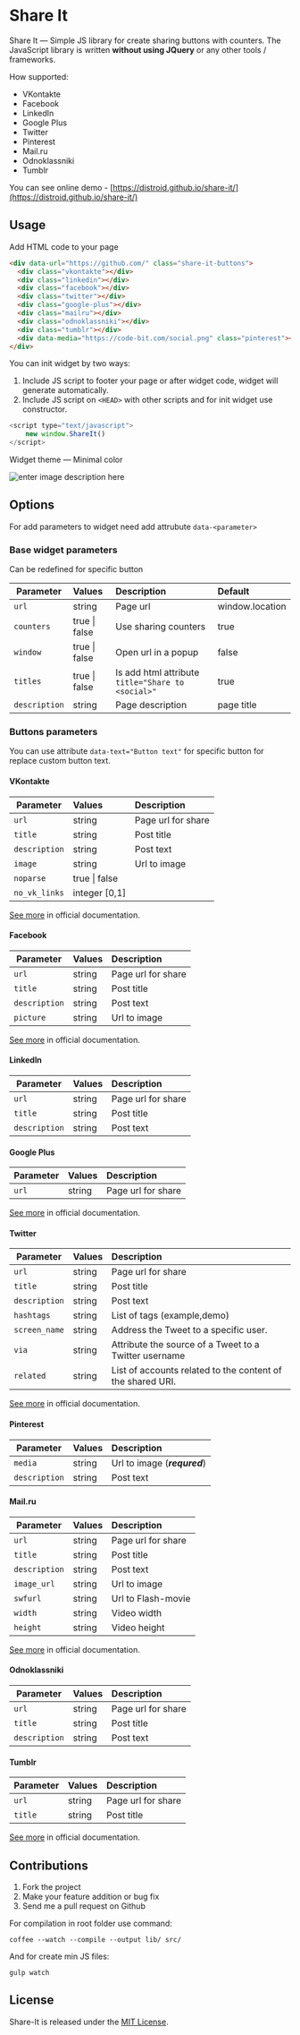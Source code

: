 # Share It

Share It — Simple JS library for create sharing buttons with counters. The JavaScript library is written **without using JQuery** or any other tools / frameworks.

How supported:

 - VKontakte
 - Facebook
 - LinkedIn
 - Google Plus
 - Twitter
 - Pinterest
 - Mail.ru
 - Odnoklassniki
 - Tumblr

You can see online demo - [https://distroid.github.io/share-it/](https://distroid.github.io/share-it/)

## Usage

Add HTML code to your page

```html
<div data-url="https://github.com/" class="share-it-buttons">
  <div class="vkontakte"></div>
  <div class="linkedin"></div>
  <div class="facebook"></div>
  <div class="twitter"></div>
  <div class="google-plus"></div>
  <div class="mailru"></div>
  <div class="odnoklassniki"></div>
  <div class="tumblr"></div>
  <div data-media="https://code-bit.com/social.png" class="pinterest"></div>
</div>
```

You can init widget by two ways:

1. Include JS script to footer your page or after widget code, widget will generate automatically.
2. Include JS script on `<HEAD>` with other scripts and for init widget use constructor.
```javascript
<script type="text/javascript">
    new window.ShareIt()
</script>
```

Widget theme — Minimal color

![enter image description here](https://code-bit.com/social.png?v=1.0.3)

## Options

For add parameters to widget need add attrubute `data-<parameter>`

### Base widget parameters

Can be redefined for specific button


 Parameter      | Values            | Description                                       | Default
----------------|:------------------|:--------------------------------------------------|:----------------
`url`           | string            | Page url                                          | window.location
`counters`      | true \| false     | Use sharing counters                              | true
`window`        | true \| false     | Open url in a popup                               | false
`titles`        | true \| false     | Is add html attribute `title="Share to <social>"` | true
`description`   | string            | Page description                                  | page title

### Buttons parameters

You can use attribute `data-text="Button text"` for specific button for replace custom button text.

#### VKontakte

Parameter     | Values        | Description
--------------|:--------------|:------------------
`url`         | string        | Page url for share
`title`       | string        | Post title
`description` | string        | Post text
`image`       | string        | Url to image
`noparse`     | true \| false |
`no_vk_links` | integer [0,1] |

[See more](https://vk.com/dev/widget_share?f=4.%20%D0%94%D0%BE%D0%BF%D0%BE%D0%BB%D0%BD%D0%B8%D1%82%D0%B5%D0%BB%D1%8C%D0%BD%D1%8B%D0%B5%20%D0%BD%D0%B0%D1%81%D1%82%D1%80%D0%BE%D0%B9%D0%BA%D0%B8) in official documentation.

#### Facebook

Parameter     | Values        | Description
--------------|:--------------|:------------------
`url`         | string        | Page url for share
`title`       | string        | Post title
`description` | string        | Post text
`picture`     | string        | Url to image


[See more](https://developers.facebook.com/docs/plugins/share-button) in official documentation.

#### LinkedIn

Parameter     | Values        | Description
--------------|:--------------|:------------------
`url`         | string        | Page url for share
`title`       | string        | Post title
`description` | string        | Post text

#### Google Plus

Parameter     | Values        | Description
--------------|:--------------|:------------------
`url`         | string        | Page url for share

[See more](https://developers.google.com/+/plugins/share/#sharelink) in official documentation.

#### Twitter

Parameter     | Values        | Description
--------------|:--------------|:------------------
`url`         | string        | Page url for share
`title`       | string        | Post title
`description` | string        | Post text
`hashtags`    | string        | List of tags (example,demo)
`screen_name` | string        | Address the Tweet to a specific user.
`via`         | string        | Attribute the source of a Tweet to a Twitter username
`related`     | string        | List of accounts related to the content of the shared URI.


[See more](https://dev.twitter.com/web/tweet-button/parameters) in official documentation.

#### Pinterest

Parameter     | Values        | Description
--------------|:--------------|:---------------------------------
`media`       | string        | Url to image  (***requred***)
`description` | string        | Post text

#### Mail.ru

Parameter     | Values        | Description
--------------|:--------------|:------------------
`url`         | string        | Page url for share
`title`       | string        | Post title
`description` | string        | Post text
`image_url`   | string        | Url to image
`swfurl`      | string        | Url to Flash-movie
`width`       | string        | Video width
`height`      | string        | Video height

[See more](http://api.mail.ru/sites/plugins/share/extended/) in official documentation.

#### Odnoklassniki

Parameter     | Values        | Description
--------------|:--------------|:------------------
`url`         | string        | Page url for share
`title`       | string        | Post title
`description` | string        | Post text

#### Tumblr

Parameter     | Values        | Description
--------------|:--------------|:------------------
`url`         | string        | Page url for share
`title`       | string        | Post title

[See more](https://www.tumblr.com/docs/en/share_button) in official documentation.

## Contributions

1. Fork the project
2. Make your feature addition or bug fix
3. Send me a pull request on Github

For compilation in root folder use command:

`coffee --watch --compile --output lib/ src/`

And for create min JS files:

`gulp watch`

## License

Share-It is released under the [MIT License](http://www.opensource.org/licenses/MIT).

